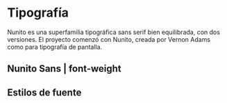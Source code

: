 <script setup>
    import NunitoSans from '../components/typography/NunitoSans.vue'
    import FontStyles from '../components/typography/FontStyles.vue'
    
</script>
# Tipografía

Nunito es una superfamilia tipográfica sans serif bien equilibrada, con dos versiones. El proyecto comenzó con Nunito, creada por Vernon Adams como para tipografía de pantalla.

## Nunito Sans | font-weight

<NunitoSans/>

## Estilos de fuente

<FontStyles/>
